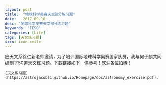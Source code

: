 ```yaml
---
layout: post
title:  "地球科学奥赛天文部分练习题"
date:   2017-09-10
desc: "地球科学奥赛天文部分练习题"
keywords: "IESO"
categories: [Life]
tags: [天文练习题]
icon: icon-smile
---
```


 

应天文系徐仁新老师邀请，为了培训国际地球科学奥赛国家队员，我与何子麒共同编制了50道天文练习题。下载链接如下，供参考！欢迎各位拍砖！

```
[天文练习题](https://astrojacobli.github.io/Homepage/doc/astronomy_exercise.pdf).
```